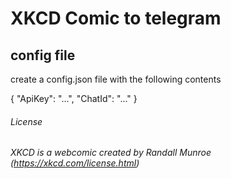 # XKCD Comic to telegram

## config file

  create a config.json file with the following contents

{
  "ApiKey": "...",
  "ChatId": "..."
}


###### License
###### XKCD is a webcomic created by Randall Munroe (https://xkcd.com/license.html)
